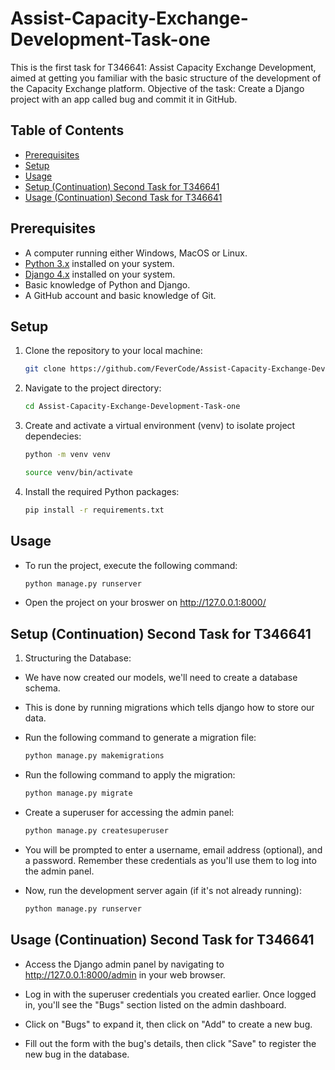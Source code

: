 # Assist-Capacity-Exchange-Development-Task-one

This is the first task for T346641: Assist Capacity Exchange Development, aimed at getting you familiar with the basic structure of the development of the Capacity Exchange platform.  Objective of the task: Create a Django project with an app called bug and commit it in GitHub.

## Table of Contents
- [Prerequisites](#prerequisites)
- [Setup](#setup)
- [Usage](#usage)
- [Setup (Continuation) Second Task for T346641](#setup-continuation-second-task-for-t346641)
- [Usage (Continuation) Second Task for T346641](#usage-continuation-second-task-for-t346641)


## Prerequisites

- A computer running either Windows, MacOS or Linux.
- [Python 3.x](https://www.python.org/downloads/) installed on your system.
- [Django 4.x](https://www.djangoproject.com/download/) installed on your system.
- Basic knowledge of Python and Django.
- A GitHub account and basic knowledge of Git.

## Setup

1. Clone the repository to your local machine:

   ```bash
   git clone https://github.com/FeverCode/Assist-Capacity-Exchange-Development-Task-one.git

2. Navigate to the project directory:

    ```bash
    cd Assist-Capacity-Exchange-Development-Task-one

3. Create and activate a virtual environment (venv) to 
    isolate project dependecies:     
    
    ```bash
    python -m venv venv
    
    source venv/bin/activate

4. Install the required Python packages:

    ```bash
    pip install -r requirements.txt

## Usage

* To run the project, execute the following command:

    ```bash
    python manage.py runserver
    ```

* Open the project on your broswer on http://127.0.0.1:8000/

## Setup (Continuation) Second Task for T346641
1. Structuring the Database:

* We have now created our models, we'll need to create a database schema.
* This is done by running migrations which tells django how to store our data.

* Run the following command to generate a migration file:

    ```bash
    python manage.py makemigrations
    ```
* Run the following command to apply the migration:

    ```bash
    python manage.py migrate
    ```
* Create a superuser for accessing the admin panel:

    ```bash
    python manage.py createsuperuser
    ```
* You will be prompted to enter a username, email address (optional), and a password. Remember these credentials as you'll use them to log into the admin panel.

* Now, run the development server again (if it's not already running):

    ```bash
    python manage.py runserver
    ```
## Usage (Continuation) Second Task for T346641

* Access the Django admin panel by navigating to http://127.0.0.1:8000/admin in your web browser.

* Log in with the superuser credentials you created earlier.
Once logged in, you'll see the "Bugs" section listed on the admin dashboard.

* Click on "Bugs" to expand it, then click on "Add" to create a new bug.

* Fill out the form with the bug's details, then click "Save" to register the new bug in the database.